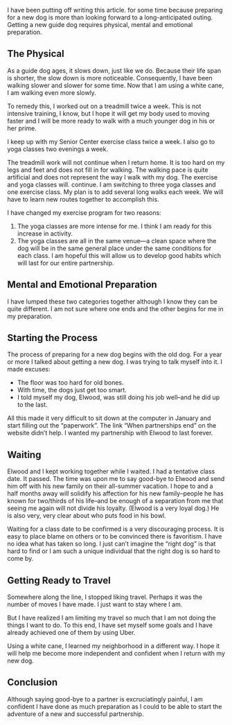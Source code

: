 <html><body><p>I have been putting off writing this article. for some time because preparing for a new dog is more than looking forward to a long-anticipated outing. Getting a new guide dog requires physical, mental and emotional preparation.</p>

<h2 id="thephysical">The Physical</h2>

<p>As a guide dog ages, it slows down, just like we do. Because their life span is shorter, the slow down is more noticeable. Consequently, I have been walking slower and slower for some time. Now that I am using a white cane, I am walking even more slowly.</p>

<p>To remedy this, I worked out on a treadmill twice a week. This is not intensive training, I know, but I hope it will get my body used to moving faster and I will be more ready to walk with a much younger dog in his or her prime.</p>

<p>I keep up with my Senior Center exercise class twice a week. I also go to yoga classes two evenings a week.</p>

<p>The treadmill work will not continue when I return home. It is too hard on my legs and feet and does not fill in for walking. The walking pace is quite artificial and does not represent the way I walk with my dog. The exercise and yoga classes will. continue. I am switching to three yoga classes and one exercise class. My plan is to add several long walks each week. We will have to learn new routes together to accomplish this.</p>

<p>I have changed my exercise program for two reasons:</p>

<ol>
<li>The yoga classes are more intense for me. I think I am ready for this increase in activity.</li>
<li>The yoga classes are all in the same venue—a clean space where the dog will be in the same general place under the same conditions for each class. I am hopeful this will allow us to develop good habits which will last for our entire partnership.</li>
</ol>

<h2 id="mentalandemotionalpreparation">Mental and Emotional Preparation</h2>

<p>I have lumped these two categories together although I know they can be quite different. I am not sure where one ends and the other begins for me in my preparation.</p>

<h2 id="startingtheprocess">Starting the Process</h2>

<p>The process of preparing for a new dog begins with the old dog. For a year or more I talked about getting a new dog. I was trying to talk myself into it. I made excuses: </p>

<ul>
<li>The floor was too hard for old bones.</li>
<li>With time, the dogs just get too smart.</li>
<li>I told myself my dog, Elwood, was still doing his job well–and he did up to the last.</li>
</ul>

<p>All this made it very difficult to sit down at the computer in January and start filling out the “paperwork”. The link “When partnerships end” on the website didn’t help. I wanted my partnership with Elwood to last forever.</p>

<h2 id="waiting">Waiting</h2>

<p>Elwood and I kept working together while I waited. I had a tentative class date. It passed. The time was upon me to say good-bye to Elwood and send him off with his new family on their all-summer vacation. I hope to and a half months away will solidify his affection for his new family–people he has known for two/thirds of his life–and be enough of a separation from me that seeing me again will not divide his loyalty. (Elwood is a very loyal dog.) He is also very, very clear about who puts food in his bowl.</p>

<p>Waiting for a class date to be confirmed is a very discouraging process. It is easy to place blame on others or to be convinced there is favoritism. I have no idea what has taken so long. I just can’t imagine the “right dog” is that hard to find or I am such a unique individual that the right dog is so hard to come by.</p>

<h2 id="gettingreadytotravel">Getting Ready to Travel</h2>

<p>Somewhere along the line, I stopped liking travel. Perhaps it was the number of moves I have made. I just want to stay where I am.</p>

<p>But I have realized I am limiting my travel so much that I am not doing the things I want to do. To this end, I have set myself some goals and I have already achieved one of them by using Uber.</p>

<p>Using a white cane, I learned my neighborhood in a different way. I hope it will help me become more independent and confident when I return with my new dog.</p>

<h2 id="conclusion">Conclusion</h2>

<p>Although saying good-bye to a partner is excruciatingly painful, I am confident I have done as much preparation as I could to be able to start the adventure of a new and successful partnership.</p></body></html>